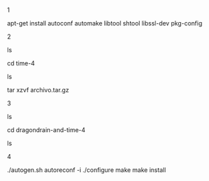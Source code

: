 1

apt-get install autoconf automake libtool shtool libssl-dev pkg-config

2

ls

cd time-4

ls

tar xzvf archivo.tar.gz

3

ls

cd dragondrain-and-time-4

ls

4

./autogen.sh
autoreconf -i
./configure
make
make install
